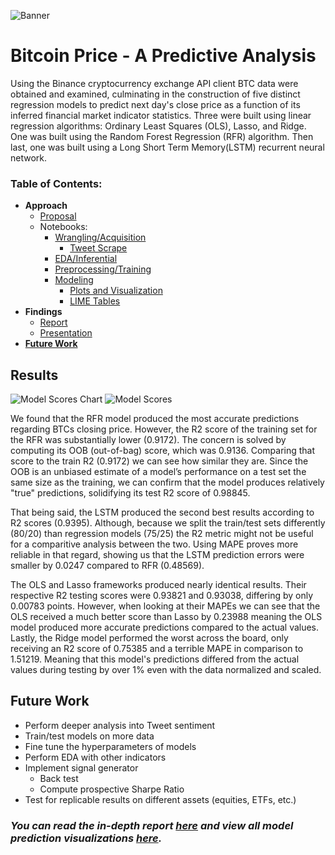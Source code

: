 ![Banner](https://static.coindesk.com/wp-content/uploads/2019/04/bitcoin-btc-chart-1200x600.jpg)
# Bitcoin Price - A Predictive Analysis 

Using the Binance cryptocurrency exchange API client BTC data were obtained and examined, culminating in the construction of five distinct regression models to predict next day's close price as a function of its inferred financial market indicator statistics. Three were built using linear regression algorithms: Ordinary Least Squares (OLS), Lasso, and Ridge. One was built using the Random Forest Regression (RFR) algorithm. Then last, one was built using a Long Short Term Memory(LSTM) recurrent neural network.

### Table of Contents:
- **Approach**
    - [Proposal](https://github.com/jra333/BTC-Price-Prediction/blob/main/BTC_PricePred_Proposal.pdf)
    - Notebooks:
        - [Wrangling/Acquisition](https://github.com/jra333/BTC-Price-Prediction/blob/main/Data%20Wrangling/BTC_Prediction_DataWrangling.ipynb)
          - [Tweet Scrape](https://github.com/jra333/BTC-Price-Prediction/blob/main/Data%20Wrangling/BTC_Tweet_Scrape.ipynb)
        - [EDA/Inferential](https://github.com/jra333/BTC-Price-Prediction/blob/main/Exploratory%20Data%20Analysis%20(EDA)/BTC_Prediction%20(EDA%20Stage).ipynb)
        - [Preprocessing/Training](https://github.com/jra333/BTC-Price-Prediction/blob/main/Preprocessing-Training/BTC_Prediction%20(Preprocessing_Training%20Stage).ipynb)
        - [Modeling](https://github.com/jra333/BTC-Price-Prediction/blob/main/Modeling/BTC_Prediction%20(Modeling%20Stage).ipynb)
          - [Plots and Visualization](https://github.com/jra333/BTC-Price-Prediction/tree/main/Modeling/plots_visualization)
          - [LIME Tables](https://github.com/jra333/BTC-Price-Prediction/tree/main/Modeling/LIME_tables)
- **Findings**
    - [Report](https://github.com/jra333/BTC-Price-Prediction/blob/main/BTC_PricePred_Report.pdf)
    - [Presentation](https://github.com/jra333/BTC-Price-Prediction/blob/main/BTC_PricePred_Presentation.pdf)
- [**Future Work**](https://github.com/jra333/BTC-Price-Prediction#future-work)


## Results
![Model Scores Chart](https://i.gyazo.com/2e50fce14c5e4ce362a924c3c4c3ebfe.png)
![Model Scores](https://i.gyazo.com/21fbbed4a1a8915db812bda9af6ff185.png)

We found that the RFR model produced the most accurate predictions regarding BTCs closing price. However, the R2 score of the training set for the RFR was substantially lower (0.9172). The concern is solved by computing its OOB (out-of-bag) score, which was 0.9136. Comparing that score to the train R2 (0.9172) we can see how similar they are. Since the OOB is an unbiased estimate of a model’s performance on a test set the same size as the training, we can confirm that the model produces relatively "true" predictions, solidifying its test R2 score of 0.98845.

That being said, the LSTM produced the second best results according to R2 scores (0.9395). Although, because we split the train/test sets differently (80/20) than regression models (75/25) the R2 metric might not be useful for a comparitive analysis between the two. Using MAPE proves more reliable in that regard, showing us that the LSTM prediction errors were smaller by 0.0247 compared to RFR (0.48569).

The OLS and Lasso frameworks produced nearly identical results. Their respective R2 testing scores were 0.93821 and 0.93038, differing by only 0.00783 points. However, when looking at their MAPEs we can see that the OLS received a much better score than Lasso by 0.23988 meaning the OLS model produced more accurate predictions compared to the actual values. Lastly, the Ridge model performed the worst across the board, only receiving an R2 score of 0.75385 and a terrible MAPE in comparison to 1.51219. Meaning that this model's predictions differed from the actual values during testing by over 1% even with the data normalized and scaled.

## Future Work

- Perform deeper analysis into Tweet sentiment
- Train/test models on more data
- Fine tune the hyperparameters of models 
- Perform EDA with other indicators 
- Implement signal generator
  - Back test 
  - Compute prospective Sharpe Ratio 
- Test for replicable results on different assets (equities, ETFs, etc.)


### ***You can read the in-depth report [here](https://github.com/jra333/BTC-Price-Prediction/blob/main/BTC_PricePred_Report.pdf) and view all model prediction visualizations [here](https://github.com/jra333/BTC-Price-Prediction/tree/main/Modeling/plots_visualization).***

